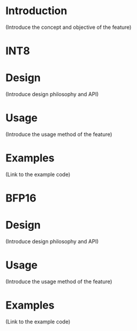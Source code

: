 # Introduction
(Introduce the concept and objective of the feature)

INT8
==================================================
# Design
(Introduce design philosophy and API)

# Usage
(Introduce the usage method of the feature)

# Examples
(Link to the example code)

BFP16
==================================================
# Design
(Introduce design philosophy and API)

# Usage
(Introduce the usage method of the feature)

# Examples
(Link to the example code)
